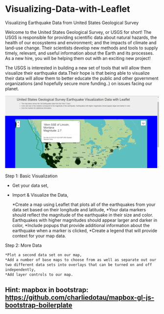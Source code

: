 # Visualizing-Data-with-Leaflet
Visualizing Earthquake Data from United States Geological Survey

Welcome to the United States Geological Survey, or USGS for short! The USGS is responsible for providing scientific data about natural hazards, the health of our ecosystems and environment; and the impacts of climate and land-use change. Their scientists develop new methods and tools to supply timely, relevant, and useful information about the Earth and its processes. As a new hire, you will be helping them out with an exciting new project!

The USGS is interested in building a new set of tools that will allow them visualize their earthquake data.Their hope is that being able to visualize their data will allow them to better educate the public and other government organizations (and hopefully secure more funding..) on issues facing our planet.


![picture](earthquake1.png)

Step 1: Basic Visualization

 * Get your data set,
 
 * Import & Visualize the Data,
 
    *Create a map using Leaflet that plots all of the earthquakes from your data set based on their longitude and latitude,
    *Your data markers should reflect the magnitude of the earthquake in their size and color. Earthquakes with higher magnitudes should         appear larger and darker in color,
    *Include popups that provide additional information about the earthquake when a marker is clicked,
    *Create a legend that will provide context for your map data.
    
    
Step 2: More Data

    *Plot a second data set on our map,
    *Add a number of base maps to choose from as well as separate out our two different data sets into overlays that can be turned on and off independently,
    *Add layer controls to our map.
    
   ## Hint: mapbox in bootstrap:   https://github.com/charliedotau/mapbox-gl-js-bootstrap-boilerplate

